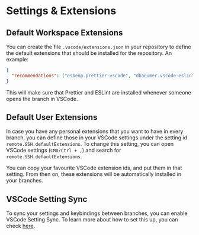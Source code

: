 # Settings & Extensions

## Default Workspace Extensions

You can create the file `.vscode/extensions.json` in your repository to define the default extensions that should be installed for the repository. An example:

```json
{
  "recommendations": ["esbenp.prettier-vscode", "dbaeumer.vscode-eslint"]
}
```

This will make sure that Prettier and ESLint are installed whenever someone opens the branch in VSCode.

## Default User Extensions

In case you have any personal extensions that you want to have in every branch, you can define those in your VSCode settings under the setting id `remote.SSH.defaultExtensions`. To change this setting, you can open VSCode settings (`CMD/Ctrl + ,`) and search for `remote.SSH.defaultExtensions`.

You can copy your favourite VSCode extension ids, and put them in that setting. From then on, these extensions will be automatically installed in your branches.

## VSCode Setting Sync

To sync your settings and keybindings between branches, you can enable VSCode Setting Sync. To learn more about how to set this up, you can check [here](https://code.visualstudio.com/docs/editor/settings-sync).